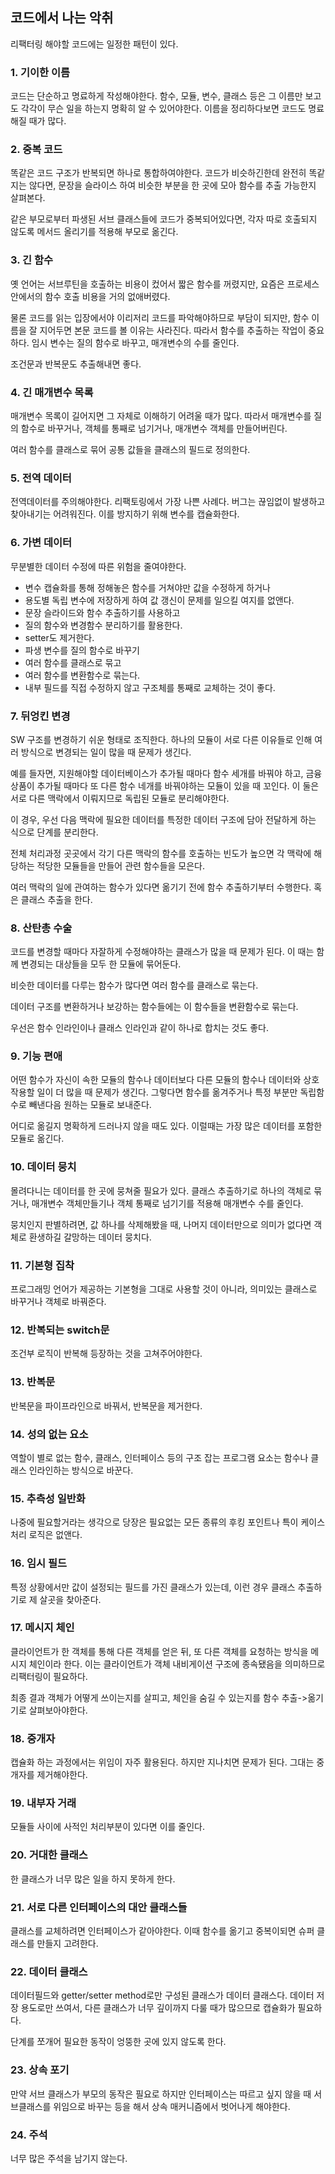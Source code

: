 ## 코드에서 나는 악취
리팩터링 해야할 코드에는 일정한 패턴이 있다. 
### 1. 기이한 이름
코드는 단순하고 명료하게 작성해야한다. 함수, 모듈, 변수, 클래스 등은 그 이름만 보고도 각각이 무슨 일을 하는지 명확히 알 수 있어야한다. 
이름을 정리하다보면 코드도 명료해질 때가 많다.

### 2. 중복 코드
똑같은 코드 구조가 반복되면 하나로 통합하여야한다. 코드가 비슷하긴한데 완전히 똑같지는 않다면, 문장을 슬라이스 하여 비슷한 부분을 한 곳에 모아 함수를 추출 가능한지 살펴본다. 

같은 부모로부터 파생된 서브 클래스들에 코드가 중복되어있다면, 각자 따로 호출되지 않도록 메서드 올리기를 적용해 부모로 옮긴다. 

### 3. 긴 함수
옛 언어는 서브루틴을 호출하는 비용이 컸어서 짧은 함수를 꺼렸지만, 요즘은 프로세스 안에서의 함수 호출 비용을 거의 없애버렸다. 

물론 코드를 읽는 입장에서야 이리저리 코드를 파악해야하므로 부담이 되지만, 함수 이름을 잘 지어두면 본문 코드를 볼 이유는 사라진다. 
따라서 함수를 추출하는 작업이 중요하다. 임시 변수는 질의 함수로 바꾸고, 매개변수의 수를 줄인다. 

조건문과 반복문도 추출해내면 좋다. 

### 4. 긴 매개변수 목록
매개변수 목록이 길어지면 그 자체로 이해하기 어려울 때가 많다. 
따라서 매개변수를 질의 함수로 바꾸거나, 객체를 통째로 넘기거나, 매개변수 객체를 만들어버린다. 

여러 함수를 클래스로 묶어 공통 값들을 클래스의 필드로 정의한다. 

### 5. 전역 데이터
전역데이터를 주의해야한다. 리팩토링에서 가장 나쁜 사례다. 버그는 끊임없이 발생하고 찾아내기는 어려워진다. 
이를 방지하기 위해 변수를 캡슐화한다. 

### 6. 가변 데이터
무분별한 데이터 수정에 따른 위험을 줄여야한다.
- 변수 캡슐화를 통해 정해놓은 함수를 거쳐야만 값을 수정하게 하거나
- 용도별 독립 변수에 저장하게 하여 값 갱신이 문제를 일으킬 여지를 없앤다. 
- 문장 슬라이드와 함수 추출하기를 사용하고
- 질의 함수와 변경함수 분리하기를 활용한다. 
- setter도 제거한다. 
- 파생 변수를 질의 함수로 바꾸기
- 여러 함수를 클래스로 묶고
- 여러 함수를 변환함수로 묶는다. 
- 내부 필드를 직접 수정하지 않고 구조체를 통째로 교체하는 것이 좋다. 

### 7. 뒤엉킨 변경
SW 구조를 변경하기 쉬운 형태로 조직한다. 
하나의 모듈이 서로 다른 이유들로 인해 여러 방식으로 변경되는 일이 많을 때 문제가 생긴다. 

예를 들자면, 지원해야할 데이터베이스가 추가될 때마다 함수 세개를 바꿔야 하고, 금융 상품이 추가될 때마다 또 다른 함수 네개를 바꿔야하는 모듈이 있을 때 꼬인다. 이 둘은 서로 다른 맥락에서 이뤄지므로 독립된 모듈로 분리해야한다. 

이 경우, 우선 다음 맥락에 필요한 데이터를 특정한 데이터 구조에 담아 전달하게 하는 식으로 단계를 분리한다. 

전체 처리과정 곳곳에서 각기 다른 맥락의 함수를 호출하는 빈도가 높으면 각 맥락에 해당하는 적당한 모듈들을 만들어 관련 함수들을 모은다. 

여러 맥락의 일에 관여하는 함수가 있다면 옮기기 전에 함수 추출하기부터 수행한다. 혹은 클래스 추출을 한다. 

### 8. 산탄총 수술
코드를 변경할 때마다 자잘하게 수정해야하는 클래스가 많을 때 문제가 된다. 이 때는 함께 변경되는 대상들을 모두 한 모듈에 묶어둔다. 

비슷한 데이터를 다루는 함수가 많다면 여러 함수를 클래스로 묶는다. 

데이터 구조를 변환하거나 보강하는 함수들에는 이 함수들을 변환함수로 묶는다. 

우선은 함수 인라인이나 클래스 인라인과 같이 하나로 합치는 것도 좋다. 

### 9. 기능 편애
어떤 함수가 자신이 속한 모듈의 함수나 데이터보다 다른 모듈의 함수나 데이터와 상호작용할 일이 더 많을 때 문제가 생긴다. 
그렇다면 함수를 옮겨주거나 특정 부분만 독립함수로 빼낸다음 원하는 모듈로 보내준다. 

어디로 옮길지 명확하게 드러나지 않을 때도 있다.
이럴때는 가장 많은 데이터를 포함한 모듈로 옮긴다. 

### 10. 데이터 뭉치
몰려다니는 데이터를 한 곳에 뭉쳐줄 필요가 있다. 클래스 추출하기로 하나의 객체로 묶거나, 매개변수 객체만들기나 객체 통째로 넘기기를 적용해 매개변수 수를 줄인다. 

뭉치인지 판별하려면, 값 하나를 삭제해봤을 때, 나머지 데이터만으로 의미가 없다면 객체로 환생하길 갈망하는 데이터 뭉치다. 

### 11. 기본형 집착
프로그래밍 언어가 제공하는 기본형을 그대로 사용할 것이 아니라, 의미있는 클래스로 바꾸거나 객체로 바꿔준다.

### 12. 반복되는 switch문
조건부 로직이 반복해 등장하는 것을 고쳐주어야한다.

### 13. 반복문
반복문을 파이프라인으로 바꿔서, 반복문을 제거한다. 

### 14. 성의 없는 요소
역할이 별로 없는 함수, 클래스, 인터페이스 등의 구조 잡는 프로그램 요소는 함수나 클래스 인라인하는 방식으로 바꾼다. 

### 15. 추측성 일반화 
나중에 필요할거라는 생각으로 당장은 필요없는 모든 종류의 후킹 포인트나 특이 케이스 처리 로직은 없앤다. 

### 16. 임시 필드
특정 상황에서만 값이 설정되는 필드를 가진 클래스가 있는데, 이런 경우 클래스 추출하기로 제 살곳을 찾아준다. 

### 17. 메시지 체인
클라이언트가 한 객체를 통해 다른 객체를 얻은 뒤, 또 다른 객체를 요청하는 방식을 메시지 체인이라 한다. 이는 클라이언트가 객체 내비게이션 구조에 종속됐음을 의미하므로 리팩터링이 필요하다. 

최종 결과 객체가 어떻게 쓰이는지를 살피고, 체인을 숨길 수 있는지를 함수 추출->옮기기로 살펴보아야한다.

### 18. 중개자
캡슐화 하는 과정에서는 위임이 자주 활용된다. 
하지만 지나치면 문제가 된다. 그대는 중개자를 제거해야한다. 

### 19. 내부자 거래
모듈들 사이에 사적인 처리부분이 있다면 이를 줄인다. 

### 20. 거대한 클래스
한 클래스가 너무 많은 일을 하지 못하게 한다. 

### 21. 서로 다른 인터페이스의 대안 클래스들
클래스를 교체하려면 인터페이스가 같아야한다. 이때 함수를 옮기고 중복이되면 슈퍼 클래스를 만들지 고려한다.

### 22. 데이터 클래스
데이터필드와 getter/setter method로만 구성된 클래스가 데이터 클래스다. 데이터 저장 용도로만 쓰여서, 다른 클래스가 너무 깊이까지 다룰 때가 많으므로 캡슐화가 필요하다. 

단계를 쪼개어 필요한 동작이 엉뚱한 곳에 있지 않도록 한다.

### 23. 상속 포기
만약 서브 클래스가 부모의 동작은 필요로 하지만 인터페이스는 따르고 싶지 않을 때 서브클래스를 위임으로 바꾸는 등을 해서 상속 매커니즘에서 벗어나게 해야한다.

### 24. 주석
너무 많은 주석을 남기지 않는다.
